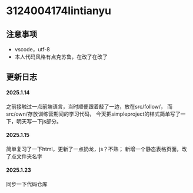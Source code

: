 # 3124004174lintianyu
## 注意事项
+ vscode，utf-8
+ 本人代码风格有点克苏鲁，在改了在改了
## 更新日志
#### 2025.1.14
之前接触过一点前端语言，当时顺便跟着敲了一边，放在src/follow/，
而src/own/存放训练营期间的学习代码，
今天把simpleproject的样式简单写了一下，明天写一下js部分。
#### 2025.1.15
简单复习了一下html，更新了一点奶龙，js？不熟；
新增一个静态表格页面，改了点文件夹名字
#### 2025.1.23
同步一下代码仓库
